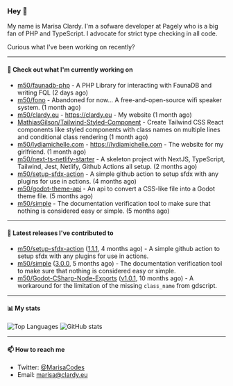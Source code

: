 ### Hey 👋

My name is Marisa Clardy. I'm a sofware developer at Pagely who is a big fan of PHP and TypeScript. I advocate for strict type checking in all code.

Curious what I've been working on recently?

---

#### 👷 Check out what I'm currently working on

- [m50/faunadb-php](https://github.com/m50/faunadb-php) - A PHP Library for interacting with FaunaDB and writing FQL (2 days ago)
- [m50/fono](https://github.com/m50/fono) - Abandoned for now... A free-and-open-source wifi speaker system. (1 month ago)
- [m50/clardy.eu](https://github.com/m50/clardy.eu) - https://clardy.eu - My website (1 month ago)
- [MathiasGilson/Tailwind-Styled-Component](https://github.com/MathiasGilson/Tailwind-Styled-Component) - Create Tailwind CSS React components like styled components with class names on multiple lines and conditional class rendering (1 month ago)
- [m50/lydiamichelle.com](https://github.com/m50/lydiamichelle.com) - https://lydiamichelle.com - The website for my girlfriend. (1 month ago)
- [m50/next-ts-netlify-starter](https://github.com/m50/next-ts-netlify-starter) - A skeleton project with NextJS, TypeScript, Tailwind, Jest, Netlify, Github Actions all setup. (2 months ago)
- [m50/setup-sfdx-action](https://github.com/m50/setup-sfdx-action) - A simple github action to setup sfdx with any plugins for use in actions. (4 months ago)
- [m50/godot-theme-api](https://github.com/m50/godot-theme-api) - An api to convert a CSS-like file into a Godot theme file. (5 months ago)
- [m50/simple](https://github.com/m50/simple) - The documentation verification tool to make sure that nothing is considered easy or simple. (5 months ago)

---

#### 🔭 Latest releases I've contributed to

- [m50/setup-sfdx-action](https://github.com/m50/setup-sfdx-action) ([1.1.1](https://github.com/m50/setup-sfdx-action/releases/tag/1.1.1), 4 months ago) - A simple github action to setup sfdx with any plugins for use in actions.
- [m50/simple](https://github.com/m50/simple) ([3.0.0](https://github.com/m50/simple/releases/tag/3.0.0), 5 months ago) - The documentation verification tool to make sure that nothing is considered easy or simple.
- [m50/Godot-CSharp-Node-Exports](https://github.com/m50/Godot-CSharp-Node-Exports) ([v1.0.1](https://github.com/m50/Godot-CSharp-Node-Exports/releases/tag/v1.0.1), 10 months ago) - A workaround for the limitation of the missing `class_name` from gdscript.

---

#### 📊 My stats

![Top Languages](https://github-readme-stats.vercel.app/api/top-langs/?username=m50)
![GitHub stats](https://github-readme-stats.vercel.app/api?username=m50&count_private=1&show_icons=true)

---

#### 📫 How to reach me

- Twitter: [@MarisaCodes](https://twitter.com/MarisaCodes)
- Email: [marisa@clardy.eu](mailto://marisa@clardy.eu)
